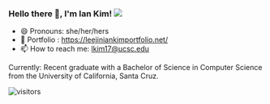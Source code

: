 ### Hello there 👋, I'm Ian Kim! <img src="https://img.icons8.com/emoji/48/000000/woman-technologyst.png" /> 

<!--
cmd-shift-k-v to put the example on the side
Here are some ideas to get you started:

- 🔭 I’m currently working on ...
- 🌱 I’m currently learning ...
- 👯 I’m looking to collaborate on ...
- 🤔 I’m looking for help with ...
- 💬 Ask me about ...
- 📫 How to reach me: ...
- 😄 Pronouns: ...
- ⚡ Fun fact: ...
-->
- 😄 Pronouns: she/her/hers
- 🌱 Portfolio : [https://leejiniankimportfolio.net/ ](http://www.leejiniankimportfolio.net)
- 📫 How to reach me: lkim17@ucsc.edu 

Currently: Recent graduate with a Bachelor of Science in Computer Science from the University of California, Santa Cruz.

![visitors](https://visitor-badge.glitch.me/badge?page_id=lkim3834.visitor-badge.issue.1)
